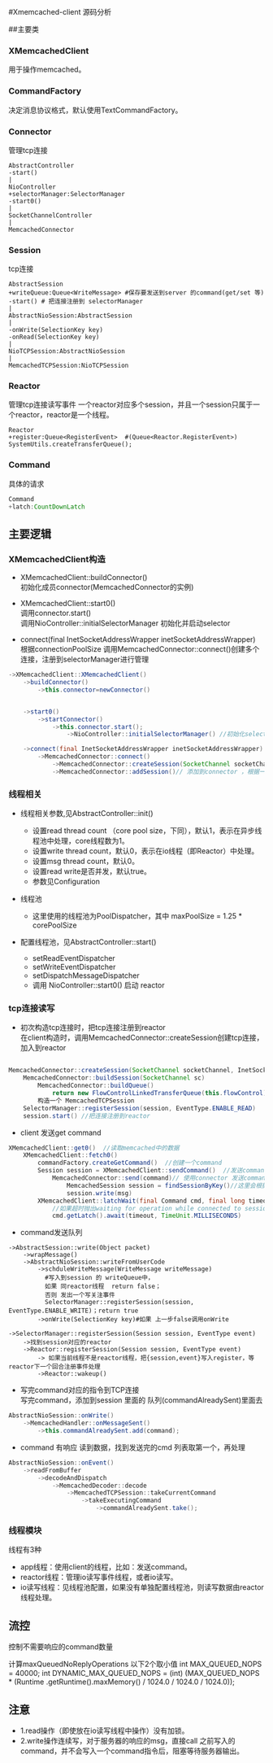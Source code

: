 #Xmemcached-client 源码分析


##主要类

### XMemcachedClient
用于操作memcached。  

### CommandFactory
决定消息协议格式，默认使用TextCommandFactory。  

### Connector
管理tcp连接  
```
AbstractController  
-start()  
|  
NioController  
+selectorManager:SelectorManager  
-start0()  
|  
SocketChannelController  
|  
MemcachedConnector  
```

### Session 
tcp连接
```
AbstractSession  
+writeQueue:Queue<WriteMessage> #保存要发送到server 的command(get/set 等)  
-start() # 把连接注册到 selectorManager  
|  
AbstractNioSession:AbstractSession  
|  
-onWrite(SelectionKey key)  
-onRead(SelectionKey key)  
|  
NioTCPSession:AbstractNioSession  
|  
MemcachedTCPSession:NioTCPSession  
```

### Reactor

管理tcp连接读写事件
一个reactor对应多个session，并且一个session只属于一个reactor，reactor是一个线程。
```
Reactor
+register:Queue<RegisterEvent>  #(Queue<Reactor.RegisterEvent>) SystemUtils.createTransferQueue();

```
### Command

具体的请求

```java
Command
+latch:CountDownLatch
```

## 主要逻辑


### XMemcachedClient构造

*   XMemcachedClient::buildConnector()  
初始化成员connector(MemcachedConnector的实例)

*   XMemcachedClient::start0()  
调用connector.start()  
调用NioController::initialSelectorManager 初始化并启动selector

*   connect(final InetSocketAddressWrapper inetSocketAddressWrapper)  
根据connectionPoolSize 调用MemcachedConnector::connect()创建多个连接，注册到selectorManager进行管理


```java
->XMemcachedClient::XMemcachedClient()
    ->buildConnector()
        ->this.connector=newConnector()


    ->start0()
        ->startConnector()
            ->this.connector.start();
                ->NioController::initialSelectorManager() //初始化selector

    ->connect(final InetSocketAddressWrapper inetSocketAddressWrapper)
        ->MemcachedConnector::connect()
            ->MemcachedConnector::createSession(SocketChannel socketChannel, InetSocketAddressWrapper wrapper)
            ->MemcachedConnector::addSession()// 添加到connector ，根据一致性hash或者其他算法构造某种数据结构，便于根据key进行选择

```

### 线程相关

*  线程相关参数,见AbstractController::init()  
    * 设置read thread count （core pool size，下同），默认1，表示在异步线程池中处理，core线程数为1。  
    * 设置write thread count，默认0，表示在io线程（即Reactor）中处理。  
    * 设置msg thread count，默认0。  
    * 设置read write是否并发，默认true。  
    * 参数见Configuration 

*   线程池
    * 这里使用的线程池为PoolDispatcher，其中 maxPoolSize = 1.25 * corePoolSize

*   配置线程池，见AbstractController::start()  
    * setReadEventDispatcher  
    * setWriteEventDispatcher  
    * setDispatchMessageDispatcher  
    * 调用 NioController::start0() 启动 reactor  


### tcp连接读写

*   初次构造tcp连接时，把tcp连接注册到reactor    
    在client构造时，调用MemcachedConnector::createSession创建tcp连接，加入到reactor

```java

MemcachedConnector::createSession(SocketChannel socketChannel, InetSocketAddressWrapper wrapper)
    MemcachedConnector::buildSession(SocketChannel sc)
        MemcachedConnector::buildQueue()
            return new FlowControlLinkedTransferQueue(this.flowControl);
        构造一个 MemcachedTCPSession
    SelectorManager::registerSession(session, EventType.ENABLE_READ)
    session.start() //把连接注册到reactor
```

*   client 发送get command

```java
XMemcachedClient::get0()  //读取memcached中的数据
    XMemcachedClient::fetch0() 
        commandFactory.createGetCommand()  //创建一个command
        Session session = XMemcachedClient::sendCommand()  //发送command
            MemcachedConnector::send(command)// 使用connector 发送command
                MemcachedSession session = findSessionByKey()//这里会根据key查找对应的session
                session.write(msg)
        XMemcachedClient::latchWait(final Command cmd, final long timeout, final Session session)//等待server响应
            //如果超时抛出waiting for operation while connected to session异常
            cmd.getLatch().await(timeout, TimeUnit.MILLISECONDS)
```


*   command发送队列

```
->AbstractSession::write(Object packet)
    ->wrapMessage()
    ->AbstractNioSession::writeFromUserCode
        ->schduleWriteMessage(WriteMessage writeMessage)
          #写入到session 的 writeQueue中，
          如果 同reactor线程  return false；
          否则 发出一个写关注事件 
          SelectorManager::registerSession(session, EventType.ENABLE_WRITE)；return true
        ->onWrite(SelectionKey key)#如果 上一步false调用onWrite
```

```
->SelectorManager::registerSession(Session session, EventType event)
    ->找到session对应的reactor
    ->Reactor::registerSession(Session session, EventType event)
        -> 如果当前线程不是reactor线程，把{session,event}写入register，等reactor下一个回合注册事件处理
        ->Reactor::wakeup()
```

*   写完command对应的指令到TCP连接   
    写完command，添加到session 里面的 队列(commandAlreadySent)里面去

```java
AbstractNioSession::onWrite()
    ->MemcachedHandler::onMessageSent()
        ->this.commandAlreadySent.add(command);
```

*   command 有响应
    读到数据，找到发送完的cmd 列表取第一个，再处理

```java
AbstractNioSession::onEvent()
    ->readFromBuffer
        ->decodeAndDispatch
            ->MemcachedDecoder::decode
                ->MemcachedTCPSession::takeCurrentCommand
                    ->takeExecutingCommand
                        ->commandAlreadySent.take();
```


### 线程模块

线程有3种 

*   app线程：使用client的线程，比如：发送command。  
*   reactor线程：管理io读写事件线程，或者io读写。   
*   io读写线程：见线程池配置，如果没有单独配置线程池，则读写数据由reactor线程处理。  

## 流控
控制不需要响应的command数量

计算maxQueuedNoReplyOperations
以下2个取小值
int MAX_QUEUED_NOPS = 40000;
int DYNAMIC_MAX_QUEUED_NOPS = (int) (MAX_QUEUED_NOPS * (Runtime
            .getRuntime().maxMemory() / 1024.0 / 1024.0 / 1024.0));




## 注意
*   1.read操作（即使放在io读写线程中操作）没有加锁。
*   2.write操作连续写，对于服务器的响应的msg，直接call 之前写入的command，并不会写入一个command指令后，阻塞等待服务器输出。


